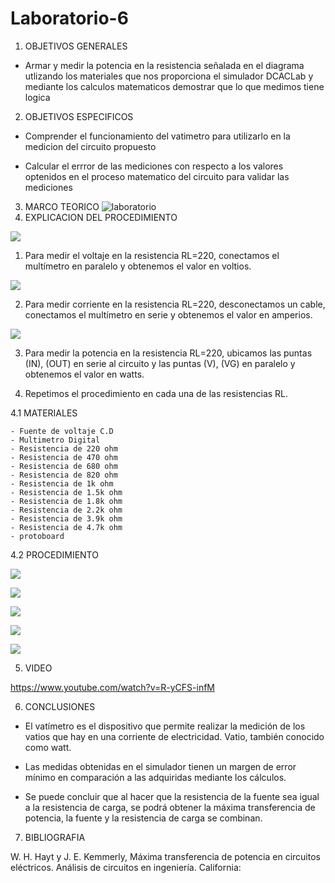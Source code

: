 # Laboratorio-6

1. OBJETIVOS GENERALES

- Armar y medir la potencia en la resistencia señalada en el diagrama utlizando los materiales que nos proporciona el simulador DCACLab y mediante los calculos matematicos demostrar que lo que medimos tiene logica

2. OBJETIVOS ESPECIFICOS

- Comprender el funcionamiento del vatimetro para utilizarlo en la medicion del circuito propuesto

- Calcular el errror de las mediciones con respecto a los valores optenidos en el proceso matematico del circuito para validar las mediciones

3. MARCO TEORICO
![laboratorio](https://user-images.githubusercontent.com/84397282/127200614-4d61b5cd-bd0b-40e6-bef2-87b54e081f51.jpg)
4. EXPLICACION DEL PROCEDIMIENTO

![](https://user-images.githubusercontent.com/84998005/127759026-ab91161e-eb25-4f3d-a737-224b36816fa9.png)

1.	Para medir el voltaje en la resistencia RL=220, conectamos el multímetro en paralelo y obtenemos el valor en voltios. 

![](https://user-images.githubusercontent.com/84998005/127759024-de8e5c39-f690-4264-ba17-795a241afa00.png)

2.	Para medir corriente en la resistencia RL=220, desconectamos un cable, conectamos el multímetro en serie y obtenemos el valor en amperios. 

![](https://user-images.githubusercontent.com/84998005/127759027-2e12e49c-5636-4a02-af33-ec949470e72d.png)

3.	Para medir la potencia en la resistencia RL=220, ubicamos las puntas (IN), (OUT) en serie al circuito y las puntas (V), (VG) en paralelo y obtenemos el valor en watts.

4.	Repetimos el procedimiento en cada una de las resistencias RL.


  4.1 MATERIALES
  
    - Fuente de voltaje C.D
    - Multimetro Digital
    - Resistencia de 220 ohm
    - Resistencia de 470 ohm
    - Resistencia de 680 ohm
    - Resistencia de 820 ohm
    - Resistencia de 1k ohm
    - Resistencia de 1.5k ohm
    - Resistencia de 1.8k ohm
    - Resistencia de 2.2k ohm
    - Resistencia de 3.9k ohm
    - Resistencia de 4.7k ohm
    - protoboard
  
  
    
  4.2 PROCEDIMIENTO
  
  ![](https://user-images.githubusercontent.com/84998013/127776102-2a841885-fb54-42f9-82df-9bf48d2c5951.png)
  
  ![](https://user-images.githubusercontent.com/84998013/127776182-d67cdabd-34c8-4fb2-8955-81664ec163a9.png)
  
  ![](https://user-images.githubusercontent.com/84998013/127776283-ddca9c41-8f68-4996-b22a-f99507070993.png)
  
  ![](https://user-images.githubusercontent.com/84998013/127777192-4e07c5e6-513d-4b7b-94b2-fd2517c0d583.png)
  
  ![](https://user-images.githubusercontent.com/84998013/127776932-566e1482-9907-4ee2-b895-ce5f007dc52a.png)
  
5. VIDEO

https://www.youtube.com/watch?v=R-yCFS-infM

6. CONCLUSIONES

- El vatímetro es el dispositivo que permite realizar la medición de los vatios que hay en una corriente de electricidad. Vatio, también conocido como watt.

- Las medidas obtenidas en el simulador tienen un margen de error mínimo en comparación a las adquiridas mediante los cálculos. 

- Se puede concluir que al hacer que la resistencia de la fuente sea igual a la resistencia de carga, se podrá obtener la máxima transferencia de potencia, la fuente y la resistencia de carga se combinan.



7. BIBLIOGRAFIA 

W. H. Hayt y J. E. Kemmerly, Máxima
transferencia de potencia en circuitos
eléctricos. Análisis de circuitos en
ingeniería. California: 
